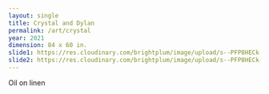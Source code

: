 ```yaml
---
layout: single
title: Crystal and Dylan
permalink: /art/crystal
year: 2021
dimension: 84 x 60 in.
slide1: https://res.cloudinary.com/brightplum/image/upload/s--PFP8HECk--/c_scale,q_jpegmini,w_800/v1633893507/ashleyjan/2021/Crystal_and_Dylan_.jpg
slide2: https://res.cloudinary.com/brightplum/image/upload/s--PFP8HECk--/c_scale,q_jpegmini,w_800/v1633893507/ashleyjan/2021/Crystal_and_Dylan_.jpg
---
```


Oil on linen
